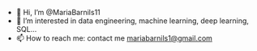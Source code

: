- 👋 Hi, I’m @MariaBarnils11
- 👀 I’m interested in data engineering, machine learning, deep learning, SQL...
- 📫 How to reach me: contact me mariabarnils1@gmail.com

<!---
MariaBarnils11/MariaBarnils11 is a ✨ special ✨ repository because its `README.md` (this file) appears on your GitHub profile.
You can click the Preview link to take a look at your changes.
--->
